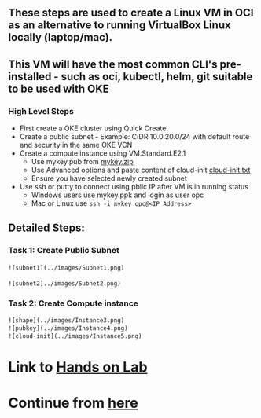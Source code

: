## These steps are used to create a Linux VM in OCI as an alternative to running VirtualBox Linux locally (laptop/mac).
## This VM will have the most common CLI's pre-installed - such as oci, kubectl, helm, git suitable to be used with OKE

### High Level Steps
* First create a OKE cluster using Quick Create.
* Create a public subnet - Example: CIDR 10.0.20.0/24 with default route and security in the same OKE VCN
* Create a compute instance using VM.Standard.E2.1
  * Use mykey.pub from [mykey.zip](https://github.com/venkat50/hands-on-lab/raw/master/OCI/mykeys.zip)
  * Use Advanced options and paste content of cloud-init [cloud-init.txt](https://github.com/venkat50/hands-on-lab/raw/master/OCI/cloud-init.txt)
  * Ensure you have selected newly created subnet
* Use ssh or putty to connect using pblic IP after VM is in running status
  * Windows users use mykey.ppk and login as user opc
  * Mac or Linux use ```ssh -i mykey opc@<IP Address> ``` 
  
## Detailed Steps:

### Task 1: Create Public Subnet
        
    ![subnet1](../images/Subnet1.png)
    
    ![subnet2]../images/Subnet2.png)
    

### Task 2: Create Compute instance

    ![shape](../images/Instance3.png)
    ![pubkey](../images/Instance4.png)
    ![cloud-init](../images/Instance5.png)


# Link to [Hands on Lab](https://github.com/nagypeter/weblogic-operator-tutorial/blob/master/tutorials/domain-home-in-image.md)

# Continue from [here](https://github.com/nagypeter/weblogic-operator-tutorial/blob/master/tutorials/setup.oke.md#prepare-oci-cli-to-download-kubernetes-configuration-file)


